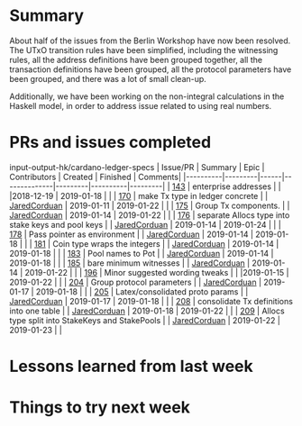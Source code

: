 # Summary

About half of the issues from the Berlin Workshop have now been resolved.  The UTxO transition rules have been simplified, including the witnessing rules, all the address definitions have been grouped together, all the transaction definitions have been grouped, all the protocol parameters have been grouped, and there was a lot of small clean-up.

Additionally, we have been working on the non-integral calculations in the Haskell model, in order to address issue related to using real numbers.

# PRs and issues completed

input-output-hk/cardano-ledger-specs
| Issue/PR | Summary | Epic | Contributors | Created | Finished | Comments|
|----------|---------|------|--------------|---------|----------|---------|
| [143](https://github.com/input-output-hk/cardano-ledger-specs/issues/143) | enterprise addresses | | |2018-12-19 | 2019-01-18 | |
| [170](https://github.com/input-output-hk/cardano-ledger-specs/issues/170) | make Tx type in ledger concrete | | [JaredCorduan](https://github.com/JaredCorduan) | 2019-01-11 | 2019-01-22 | |
| [175](https://github.com/input-output-hk/cardano-ledger-specs/issues/175) | Group Tx components. | | [JaredCorduan](https://github.com/JaredCorduan) | 2019-01-14 | 2019-01-22 | |
| [176](https://github.com/input-output-hk/cardano-ledger-specs/issues/176) | separate Allocs type into stake keys and pool keys | | [JaredCorduan](https://github.com/JaredCorduan) | 2019-01-14 | 2019-01-24 | |
| [178](https://github.com/input-output-hk/cardano-ledger-specs/issues/178) | Pass pointer as environment | | [JaredCorduan](https://github.com/JaredCorduan) | 2019-01-14 | 2019-01-18 | |
| [181](https://github.com/input-output-hk/cardano-ledger-specs/issues/181) | Coin type wraps the integers | | [JaredCorduan](https://github.com/JaredCorduan) | 2019-01-14 | 2019-01-18 | |
| [183](https://github.com/input-output-hk/cardano-ledger-specs/issues/183) | Pool names to Pot | | [JaredCorduan](https://github.com/JaredCorduan) | 2019-01-14 | 2019-01-18 | |
| [185](https://github.com/input-output-hk/cardano-ledger-specs/issues/185) | bare minimum witnesses | | [JaredCorduan](https://github.com/JaredCorduan) | 2019-01-14 | 2019-01-22 | |
| [196](https://github.com/input-output-hk/cardano-ledger-specs/issues/196) | Minor suggested wording tweaks | | |2019-01-15 | 2019-01-22 | |
| [204](https://github.com/input-output-hk/cardano-ledger-specs/issues/204) | Group protocol parameters | | [JaredCorduan](https://github.com/JaredCorduan) | 2019-01-17 | 2019-01-18 | |
| [205](https://github.com/input-output-hk/cardano-ledger-specs/pull/205) | Latex/consolidated proto params | | [JaredCorduan](https://github.com/JaredCorduan) | 2019-01-17 | 2019-01-18 | |
| [208](https://github.com/input-output-hk/cardano-ledger-specs/pull/208) | consolidate Tx definitions into one table | | [JaredCorduan](https://github.com/JaredCorduan) | 2019-01-18 | 2019-01-22 | |
| [209](https://github.com/input-output-hk/cardano-ledger-specs/pull/209) | Allocs type split into StakeKeys and StakePools | | [JaredCorduan](https://github.com/JaredCorduan) | 2019-01-22 | 2019-01-23 | |

# Lessons learned from last week


# Things to try next week
